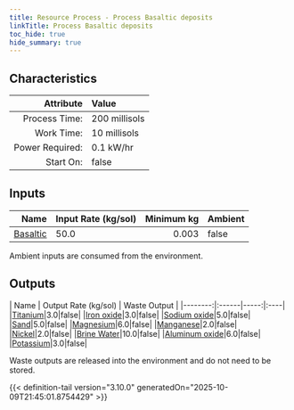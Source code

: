 ```yaml
---
title: Resource Process - Process Basaltic deposits
linkTitle: Process Basaltic deposits
toc_hide: true
hide_summary: true
---
```

<!-- This is generated by the MarsSim HelpGenertor, do not edit. -->

## Characteristics

| Attribute      | Value |
|--------:|:------|
|Process Time:|200 millisols|
|Work Time:|10 millisols|
|Power Required:|0.1 kW/hr|
|Start On:|false|

## Inputs
| Name      | Input Rate (kg/sol) | Minimum kg | Ambient |
|--------:|:------|-----:|:----|
|[Basaltic](/docs/definitions/resource/basaltic)|50.0|0.003|false|

Ambient inputs are consumed from the environment.

## Outputs
| Name      | Output Rate (kg/sol) | Waste Output |
|--------:|:------|-----:|:----|
|[Titanium](/docs/definitions/resource/titanium)|3.0|false|
|[Iron oxide](/docs/definitions/resource/iron-oxide)|3.0|false|
|[Sodium oxide](/docs/definitions/resource/sodium-oxide)|5.0|false|
|[Sand](/docs/definitions/resource/sand)|5.0|false|
|[Magnesium](/docs/definitions/resource/magnesium)|6.0|false|
|[Manganese](/docs/definitions/resource/manganese)|2.0|false|
|[Nickel](/docs/definitions/resource/nickel)|2.0|false|
|[Brine Water](/docs/definitions/resource/brine-water)|10.0|false|
|[Aluminum oxide](/docs/definitions/resource/aluminum-oxide)|6.0|false|
|[Potassium](/docs/definitions/resource/potassium)|3.0|false|

Waste outputs are released into the environment and do not need to be stored.


{{< definition-tail version="3.10.0" generatedOn="2025-10-09T21:45:01.8754429" >}}



